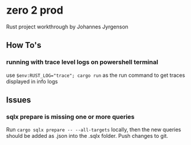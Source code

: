 # zero 2 prod

Rust project workthrough by Johannes Jyrgenson

## How To's

### running with trace level logs on powershell terminal
use `$env:RUST_LOG="trace"; cargo run` as the run command to get traces displayed in info logs

## Issues

### sqlx prepare is missing one or more queries
Run `cargo sqlx prepare -- --all-targets` locally, then the new queries should be added as .json into the .sqlx folder.
Push changes to git.
